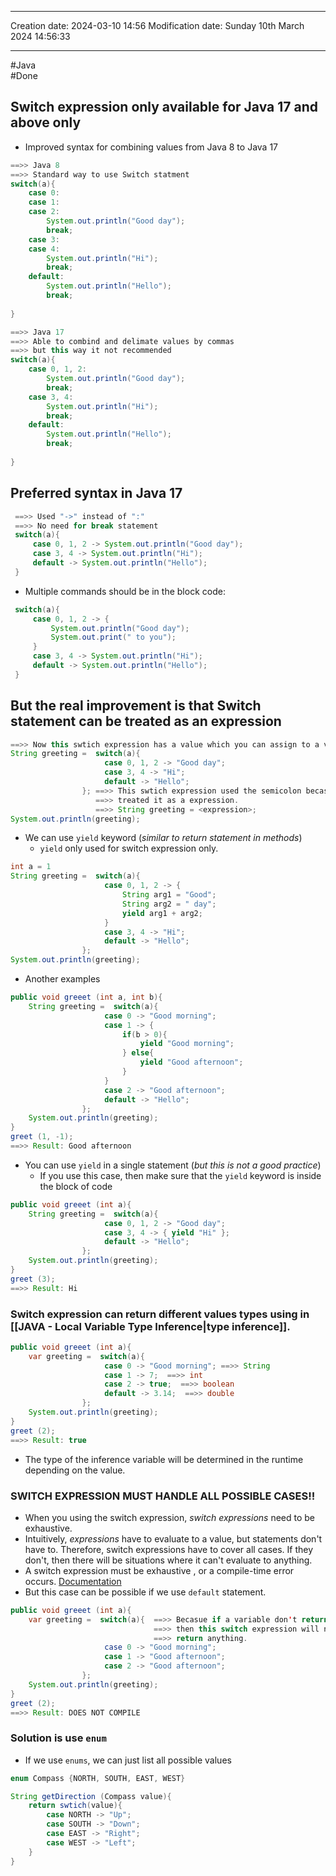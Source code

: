 

----
Creation date: 2024-03-10 14:56
Modification date: Sunday 10th March 2024 14:56:33

----

#Java  
#Done 

## Switch expression only available for Java 17 and above only

- Improved syntax for combining values from Java 8 to Java 17
```java
==>> Java 8
==>> Standard way to use Switch statment
switch(a){
	case 0:
	case 1:
	case 2:
		System.out.println("Good day");
		break;
	case 3:
	case 4:
		System.out.println("Hi");
		break;
	default:
		System.out.println("Hello");
		break;
	
}
```

```java
==>> Java 17
==>> Able to combind and delimate values by commas 
==>> but this way it not recommended
switch(a){
	case 0, 1, 2:
		System.out.println("Good day");
		break;
	case 3, 4:
		System.out.println("Hi");
		break;
	default:
		System.out.println("Hello");
		break;
	
}
```
## Preferred syntax in Java 17
```java
 ==>> Used "->" instead of ":"
 ==>> No need for break statement
 switch(a){
	 case 0, 1, 2 -> System.out.println("Good day");
	 case 3, 4 -> System.out.println("Hi");
	 default -> System.out.println("Hello");
 }
```

 - Multiple commands should be in the block code:
```java
 switch(a){
	 case 0, 1, 2 -> {
		 System.out.println("Good day");
		 System.out.print(" to you");
	 } 
	 case 3, 4 -> System.out.println("Hi");
	 default -> System.out.println("Hello");
 }
```

## But the real improvement is that Switch statement can be treated as an expression
```java
==>> Now this swtich expression has a value which you can assign to a variable
String greeting =  switch(a){
					 case 0, 1, 2 -> "Good day";
					 case 3, 4 -> "Hi";
					 default -> "Hello";
				}; ==>> This swtich expression used the semicolon becasue the compiler 
				   ==>> treated it as a expression.
				   ==>> String greeting = <expression>;
System.out.println(greeting);
```

- We can use `yield` keyword (*similar to return statement in methods*)
	- `yield` only used for switch expression only.
```java
int a = 1
String greeting =  switch(a){
					 case 0, 1, 2 -> {
						 String arg1 = "Good";
						 String arg2 = " day";
						 yield arg1 + arg2;
					 }
					 case 3, 4 -> "Hi";
					 default -> "Hello";
				};
System.out.println(greeting);
```

- Another examples
```java
public void greeet (int a, int b){
	String greeting =  switch(a){
					 case 0 -> "Good morning";
					 case 1 -> {
						 if(b > 0){
							 yield "Good morning";
						 } else{
							 yield "Good afternoon";
						 }
					 }
					 case 2 -> "Good afternoon";
					 default -> "Hello";
				};
	System.out.println(greeting);
}
greet (1, -1);
==>> Result: Good afternoon
```

- You can use `yield` in a single statement (*but this is not a good practice*)
	- If you use this case, then make sure that the `yield` keyword is inside the block of code
```java
public void greeet (int a){
	String greeting =  switch(a){
					 case 0, 1, 2 -> "Good day";
					 case 3, 4 -> { yield "Hi" };
					 default -> "Hello";
				};
	System.out.println(greeting);
}
greet (3);
==>> Result: Hi
```

### Switch expression can return different values types using in [[JAVA - Local Variable Type Inference|type inference]].

```java
public void greeet (int a){
	var greeting =  switch(a){
					 case 0 -> "Good morning"; ==>> String
					 case 1 -> 7;  ==>> int
					 case 2 -> true;  ==>> boolean
					 default -> 3.14;  ==>> double
				};
	System.out.println(greeting);
}
greet (2);
==>> Result: true
```
- The type of the inference variable will be determined in the runtime depending on the value.

### SWITCH EXPRESSION MUST HANDLE ALL POSSIBLE CASES!!
- When you using the switch expression, _switch expressions_ need to be exhaustive.
- Intuitively, _expressions_ have to evaluate to a value, but statements don't have to. Therefore, switch expressions have to cover all cases. If they don't, then there will be situations where it can't evaluate to anything.
- A switch expression must be exhaustive , or a compile-time error occurs. [Documentation](https://docs.oracle.com/javase/specs/jls/se19/preview/specs/patterns-switch-record-patterns-jls.html#jls-15.28.1)
- But this case can be possible if we use `default` statement.
```java
public void greeet (int a){
	var greeting =  switch(a){  ==>> Becasue if a variable don't return any value
	                            ==>> then this switch expression will not
	                            ==>> return anything.
					 case 0 -> "Good morning"; 
					 case 1 -> "Good afternoon";
					 case 2 -> "Good afternoon";
				};
	System.out.println(greeting);
}
greet (2);
==>> Result: DOES NOT COMPILE
```

### Solution is use `enum`

- If we use `enums`, we can just list all possible values
```java
enum Compass {NORTH, SOUTH, EAST, WEST}

String getDirection (Compass value){
	return swtich(value){
		case NORTH -> "Up";
		case SOUTH -> "Down";
		case EAST -> "Right";
		case WEST -> "Left";
	}
}
```
